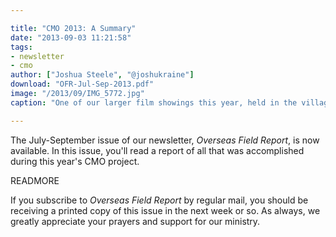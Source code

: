 ```yaml
---

title: "CMO 2013: A Summary"
date: "2013-09-03 11:21:58"
tags:
- newsletter
- cmo
author: ["Joshua Steele", "@joshukraine"]
download: "OFR-Jul-Sep-2013.pdf"
image: "/2013/09/IMG_5772.jpg"
caption: "One of our larger film showings this year, held in the village of Kanora."

---
```


The July-September issue of our newsletter, *Overseas Field Report*, is now available. In this issue, you'll read a report of all that was accomplished during this year's CMO project.

READMORE

If you subscribe to *Overseas Field Report* by regular mail, you should be receiving a printed copy of this issue in the next week or so. As always, we greatly appreciate your prayers and support for our ministry.
